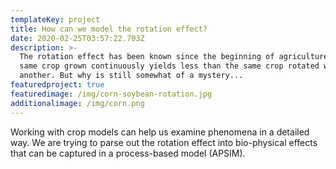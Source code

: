```yaml
---
templateKey: project
title: How can we model the rotation effect?
date: 2020-02-25T03:57:22.703Z
description: >-
  The rotation effect has been known since the beginning of agriculture - the
  same crop grown continuously yields less than the same crop rotated with
  another. But why is still somewhat of a mystery...
featuredproject: true
featuredimage: /img/corn-soybean-rotation.jpg
additionalimage: /img/corn.png
---
```

Working with crop models can help us examine phenomena in a detailed way. We are trying to parse out the rotation effect into bio-physical effects that can be captured in a process-based model (APSIM).

